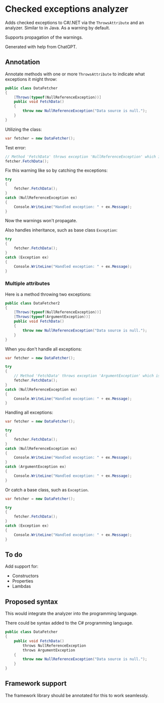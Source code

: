 # Checked exceptions analyzer

Adds checked exceptions to C#/.NET via the ``ThrowsAttribute`` and an analyzer. Similar to in Java. As a warning by default.

Supports propagation of the warnings.

Generated with help from ChatGPT.

## Annotation

Annotate methods with one or more ``ThrowsAttribute`` to indicate what exceptions it might throw:

```csharp
public class DataFetcher
{
    [Throws(typeof(NullReferenceException))]
    public void FetchData()
    {
        throw new NullReferenceException("Data source is null.");
    }
}
```

Utilizing the class:

```csharp
var fetcher = new DataFetcher();
```

Test error:

```csharp
// Method 'FetchData' throws exception 'NullReferenceException' which is not handled(THROW001)
fetcher.FetchData();
```

Fix this warning like so by catching the exceptions:

```csharp
try
{
    fetcher.FetchData();
}
catch (NullReferenceException ex)
{
    Console.WriteLine("Handled exception: " + ex.Message);
}
```

Now the warnings won't propagate.

Also handles inheritance, such as base class ``Exception``:

```csharp
try
{
    fetcher.FetchData();
}
catch (Exception ex)
{
    Console.WriteLine("Handled exception: " + ex.Message);
}
```

### Multiple attributes

Here is a method throwing two exceptions:

```csharp
public class DataFetcher2
{
    [Throws(typeof(NullReferenceException))]
    [Throws(typeof(ArgumentException))]
    public void FetchData()
    {
        throw new NullReferenceException("Data source is null.");
    }
}
```

When you don't handle all exceptions:

```csharp
var fetcher = new DataFetcher();

try
{
    // Method 'FetchData' throws exception 'ArgumentException' which is not handled(THROW001)
    fetcher.FetchData();
}
catch (NullReferenceException ex)
{
    Console.WriteLine("Handled exception: " + ex.Message);
}
```

Handling all exceptions:

```csharp
var fetcher = new DataFetcher();

try
{
    fetcher.FetchData();
}
catch (NullReferenceException ex)
{
    Console.WriteLine("Handled exception: " + ex.Message);
}
catch (ArgumentException ex)
{
    Console.WriteLine("Handled exception: " + ex.Message);
}
```

Or catch a base class, such as ``Exception``.

```csharp
var fetcher = new DataFetcher();

try
{
    fetcher.FetchData();
}
catch (Exception ex)
{
    Console.WriteLine("Handled exception: " + ex.Message);
}
```

## To do
Add support for:

* Constructors
* Properties
* Lambdas

## Proposed syntax

This would integrate the analyzer into the programming language.

There could be syntax added to the C# programming language.

```csharp
public class DataFetcher
{
    public void FetchData()
        throws NullReferenceException
        throws ArgumentException
    {
        throw new NullReferenceException("Data source is null.");
    }
}
```

## Framework support

The framework library should be annotated for this to work seamlessly.

